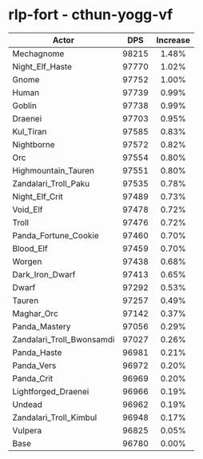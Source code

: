 # rlp-fort - cthun-yogg-vf
| Actor | DPS | Increase |
|---|:---:|:---:|
|Mechagnome|98215|1.48%|
|Night_Elf_Haste|97770|1.02%|
|Gnome|97752|1.00%|
|Human|97739|0.99%|
|Goblin|97738|0.99%|
|Draenei|97703|0.95%|
|Kul_Tiran|97585|0.83%|
|Nightborne|97572|0.82%|
|Orc|97554|0.80%|
|Highmountain_Tauren|97551|0.80%|
|Zandalari_Troll_Paku|97535|0.78%|
|Night_Elf_Crit|97489|0.73%|
|Void_Elf|97478|0.72%|
|Troll|97476|0.72%|
|Panda_Fortune_Cookie|97460|0.70%|
|Blood_Elf|97459|0.70%|
|Worgen|97438|0.68%|
|Dark_Iron_Dwarf|97413|0.65%|
|Dwarf|97292|0.53%|
|Tauren|97257|0.49%|
|Maghar_Orc|97142|0.37%|
|Panda_Mastery|97056|0.29%|
|Zandalari_Troll_Bwonsamdi|97027|0.26%|
|Panda_Haste|96981|0.21%|
|Panda_Vers|96972|0.20%|
|Panda_Crit|96969|0.20%|
|Lightforged_Draenei|96966|0.19%|
|Undead|96962|0.19%|
|Zandalari_Troll_Kimbul|96948|0.17%|
|Vulpera|96825|0.05%|
|Base|96780|0.00%|
